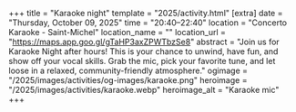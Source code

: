 +++
title = "Karaoke night"
template = "2025/activity.html"
[extra]
  date = "Thursday, October 09, 2025"
  time = "20:40–22:40"
  location = "Concerto Karaoke - Saint-Michel"
  location_name = ""
  location_url = "https://maps.app.goo.gl/gTaHP3axZPWTbzSe8"
  abstract = "Join us for Karaoke Night after hours! This is your chance to unwind, have fun, and show off your vocal skills. Grab the mic, pick your favorite tune, and let loose in a relaxed, community-friendly atmosphere."
  ogimage = "/2025/images/activities/og-images/karaoke.png"
  heroimage = "/2025/images/activities/karaoke.webp"
  heroimage_alt = "Karaoke mic"
+++
